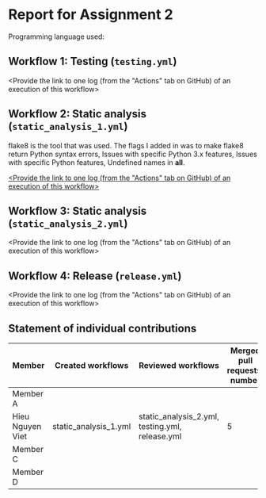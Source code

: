 # Report for Assignment 2

Programming language used: <Python>

## Workflow 1: Testing (`testing.yml`)

<Inform which tool is used to compile and test.>

<Provide the link to one log (from the "Actions" tab on GitHub) of an execution of this workflow>

## Workflow 2: Static analysis (`static_analysis_1.yml`)

<Inform which tool is used to perform code quality check with static analysis.> flake8 is the tool that was used. 
The flags I added in was to make flake8 return Python syntax errors, Issues with specific Python 3.x features, Issues with specific Python features, Undefined names in __all__.

[<Provide the link to one log (from the "Actions" tab on GitHub) of an execution of this workflow>](https://github.com/thinhrick0101/ass2_SEP_group46/actions/runs/9670703056/job/26679924349)

## Workflow 3: Static analysis (`static_analysis_2.yml`)

<Inform which tool is used to perform code quality check with static analysis.>

<Provide the link to one log (from the "Actions" tab on GitHub) of an execution of this workflow>

## Workflow 4: Release (`release.yml`)

<Provide the link to one log (from the "Actions" tab on GitHub) of an execution of this workflow>

## Statement of individual contributions

<Write what each group member did. Use the following table for that and add additional text under it if you see fit.>

| Member | Created workflows | Reviewed workflows | Merged pull requests' number |
| --- | --- | --- | --- |
| Member A | | | |
| Hieu Nguyen Viet |static_analysis_1.yml |static_analysis_2.yml, testing.yml, release.yml  |5 |
| Member C | | | |
| Member D | | | |
